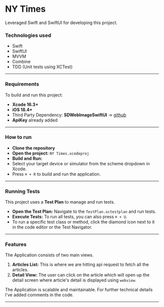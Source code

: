 # NY Times

Leveraged Swift and SwiftUI for developing this project.

### Technologies used

* Swift
* SwiftUI
* MVVM
* Combine
* TDD (Unit tests using XCTest)

---

### Requirements

To build and run this project:

* **Xcode 16.3+**
* **iOS 18.4+**
* Third Party Dependency: **SDWebImageSwiftUI**  -> [github](https://github.com/SDWebImage/SDWebImageSwiftUI)
* **ApiKey** already added


---

### How to run

* **Clone the repository**
* **Open the project:** `NY Times.xcodeproj`
* **Build and Run:**
* Select your target device or simulator from the scheme dropdown in Xcode.
* Press `⌘ + R` to build and run the application.

---

### Running Tests

This project uses a **Test Plan** to manage and run tests.

* **Open the Test Plan:** Navigate to the `TestPlan.xctestplan` and run tests.
* **Execute Tests:** To run all tests, you can also press `⌘ + U`.
* To run a specific test class or method, click the diamond icon next to it in the code editor or the Test Navigator.

---

### Features

The Application consists of two main views.
1. **Articles List:** This is where we are hitting api request to fetch all the articles.
2. **Detail View:** The user can click on the article which will open up the detail screen where article's detail is displayed using `webview`. 

The Application is scalable and maintainable. For further technical details I've added comments in the code.


-----
